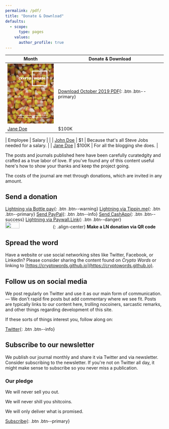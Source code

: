 ```yaml
---
permalink: /pdf/
title: "Donate & Download"
defaults:
  - scope:
      type: pages
    values:
      author_profile: true
---
```


| Month         | Donate & Download |
| --------         | ------ |
| [![CY19 October Journal Cover](/assets/images/covers/CY19M10-cover-150.png "CY19 October Journal Cover")](https://paywall.link/to/52b74) | [Download October 2019 PDF](https://paywall.link/to/52b74){: .btn .btn--primary} |
| [Jane Doe](#)    | $100K  |



| Employee         | Salary |                                                              |
| [John Doe](#)    | $1     | Because that's all Steve Jobs needed for a salary.           |
| [Jane Doe](#)    | $100K  | For all the blogging she does.                               |




The posts and journals published here have been carefully curatedgity and crafted as a true labor of love. If you've found any of this content useful here's how to show your thanks and keep the project going.

The costs of the journal are met through donations, which are invited in any amount.

## Send a donation

[<i class="fas fa-bolt"></i> Lightning via Bottle pay](https://pay.bottle.li/send/social/twitter/_joerodgers){: .btn .btn--warning} [<i class="fas fa-bolt"></i> Lightning via Tippin.me](https://tippin.me/@_joerodgers){: .btn .btn--primary}
[<i class="fab fa-paypal"></i> Send PayPal](https://www.paypal.me/bucwolfser){: .btn .btn--info} [<i class="fas fa-money-check-alt"></i> Send CashApp](https://cash.app/$joerodgers76){: .btn .btn--success}
[<i class="fas fa-bolt"></i> Lightning via Paywall.Link](https://paywall.link/to/thanks){: .btn .btn--danger}
<img src="https://paywall.link/to/donation" style="width: 30%; height: 30%"/>{: .align-center}
**Make a LN donation via QR code**

## Spread the word

Have a website or use social networking sites like Twitter, Facebook, or LinkedIn? Please consider sharing the content found on *Crypto Words* or linking to [https://cryptowords.github.io](https://cryptowords.github.io).

## Follow us on social media

We post regularly on Twitter and use it as our main form of communication. — We don't rapid fire posts but add commentary where we see fit. Posts are typically links to our content here, trolling nocoiners, sarcastic remarks, and other things regarding development of this site.

If these sorts of things interest you, follow along on:

[<i class="fab fa-twitter"></i> Twitter](https://twitter.com/_cryptowords){: .btn .btn--info}

## Subscribe to our newsletter

We publish our journal monthly and share it via Twitter and via newsletter. Consider subscribing to the newsletter. If you're not on Twitter all day, it might make sense to subscribe so you never miss a publication.

### Our pledge

<i class="fas fa-check-square"></i> We will never sell you out.

<i class="fas fa-check-square"></i> We will never shill you shitcoins.

<i class="fas fa-check-square"></i> We will only deliver what is promised.

[Subscribe](https://mailchi.mp/2731ce628dba/cryptowordsnewsletter){: .btn .btn--primary}

<br>

<div id="tippin-button" data-dest="_joerodgers"></div>
<script src="https://tippin.me/buttons/tip.js" type="text/javascript"></script>
